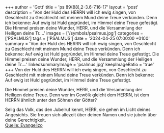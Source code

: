 +++
author = 'Gott'
title = 'ps 89(88),2-3.6-7.16-17'
layout = 'post'
description = 'Von der Huld des HERRN will ich ewig singen,  von Geschlecht zu Geschlecht mit meinem Mund deine Treue verkünden. Denn ich bekenne: Auf ewig ist Huld gegründet,  im Himmel deine Treue gefestigt.  Die Himmel preisen deine Wunder, HERR,  und die Versammlung der Heiligen deine Tr....'
images = ['/symbols/psalmus.jpg']
categories = ['PSALMUS']
tags = ['PSALMUS']
date = '2024-04-25 07:00:00 +0100'
summary = 'Von der Huld des HERRN will ich ewig singen,  von Geschlecht zu Geschlecht mit meinem Mund deine Treue verkünden. Denn ich bekenne: Auf ewig ist Huld gegründet,  im Himmel deine Treue gefestigt.  Die Himmel preisen deine Wunder, HERR,  und die Versammlung der Heiligen deine Tr....'
linkedsummaryImage = 'psalmus.jpg'
keepImageRatio = 'true'
+++
Von der Huld des HERRN will ich ewig singen, 
von Geschlecht zu Geschlecht mit meinem Mund deine Treue verkünden.
Denn ich bekenne: Auf ewig ist Huld gegründet, 
im Himmel deine Treue gefestigt.

Die Himmel preisen deine Wunder, HERR, 
und die Versammlung der Heiligen deine Treue.<!--more-->
Denn wer im Gewölk gleicht dem HERRN, 
ist dem HERRN ähnlich unter den Söhnen der Götter?

Selig das Volk, das den Jubelruf kennt, 
HERR, sie gehen im Licht deines Angesichts.
Sie freuen sich allezeit über deinen Namen 
und sie jubeln über deine Gerechtigkeit.<br> [Quelle: Evangelizo](https://evangeliumtagfuertag.org/DE/gospel)